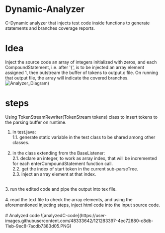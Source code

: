 # Dynamic-Analyzer
C-Dynamic analyzer that injects test code inside functions to generate statements and branches coverage reports.
# Idea
Inject the source code an array of integers initialized with zeros, and each CompoundStatement, i.e. after '{', is to be injected an array element assigned 1, then outstream the buffer of tokens to output.c file. On running that output file, the array will indicate the covered branches. <br/>
![Analyzer_Diagram](https://user-images.githubusercontent.com/48333642/121284301-eed18180-c8dc-11eb-8a3e-4cc00a8ea79c.png))
# steps
Using TokenStreamRewriter(TokenStream tokens) class to insert tokens to the parsing buffer on runtime.
1. in test.java: <br />
  1.1. generate static variable in the test class to be shared among other classes.  <br />
	 <br />  
2. in the class extending from the BaseListener:  <br />
  2.1. declare an integer, to work as array index, that will be incremented for each enterCompoundStatement function call.  <br />
  2.2. get the index of start token in the current sub-parseTree. <br />
  2.3. inject an array element at that index. <br />
<br/>  
3. run the edited code and pipe the output into tex file.<br/>
<br/>
4. read the text file to check the array elements, and using the aforementioned injecting steps, inject html code into the input source code.<br/>
<br/>
# Analyzed code  
![analyzedC-code](https://user-images.githubusercontent.com/48333642/121283397-4ec72880-c8db-11eb-9ec8-7acdb7383d05.PNG)
